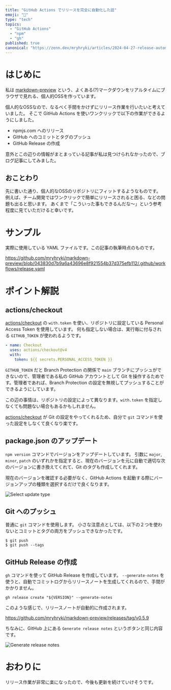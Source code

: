 ```yaml
---
title: "GitHub Actions でリリースを完全に自動化した話"
emoji: "🎉"
type: "tech"
topics:
  - "GitHub Actions"
  - "npm"
  - "gh"
published: true
canonical: "https://zenn.dev/mryhryki/articles/2024-04-27-release-automation"
---
```


# はじめに

私は [markdown-preview](https://github.com/mryhryki/markdown-preview) という、よくある(?)マークダウンをリアルタイムにブラウザで見れる、個人的OSSを作っています。

個人的なOSSなので、なるべく手間をかけずにリリース作業を行いたいと考えていました。
そこで GitHub Actions を使いワンクリックで以下の作業ができるようにしました。

- npmjs.com へのリリース
- GitHub へのコミットとタグのプッシュ
- GitHub Release の作成

意外とこの辺りの情報がまとまっている記事が私は見つけられなかったので、ブログ記事にしてみました。

## おことわり

先に書いた通り、個人的なOSSのリポジトリにフィットするようなものです。
例えば、チーム開発ではワンクリックで簡単にリリースされると困る、などの問題も出ると思います。
あくまで「こういった事もできるんだな〜」という参考程度に見ていただけると幸いです。

# サンプル

実際に使用している YAML ファイルです。この記事の執筆時点のものです。

https://github.com/mryhryki/markdown-preview/blob/043830d7b9a6a43696e8f921554b37d375efb112/.github/workflows/release.yaml

# ポイント解説

## actions/checkout

[actions/checkout](https://github.com/actions/checkout) の `with.token` を使い、リポジトリに設定している Personal Access Token を使用しています。
何も指定しない場合は、実行毎に付与される `GITHUB_TOKEN` が使われるようです。

```yaml
- name: Checkout
  uses: actions/checkout@v4
  with:
    token: ${{ secrets.PERSONAL_ACCESS_TOKEN }}
```

`GITHUB_TOKEN` だと Branch Protection の関係で `main` ブランチにプッシュができないので、管理者である私の GitHub アカウントとして Git を操作するためです。管理者であれば、Branch Protection の設定を無視してプッシュすることができるようにしています。

この辺の事情は、リポジトリの設定によって異なります。`with.token` を指定しなくても問題ない場合もあるかもしれません。

[actions/checkout](https://github.com/actions/checkout) が Git の設定をやってくれるため、自分で `git` コマンドを使った設定をしなくて良くなり楽です。

## package.json のアップデート

`npm version` コマンドでバージョンをアップデートしています。
引数に `major`, `minor`, `patch` のいずれかを指定すると、現在のバージョンを元に自動で適切な次のバージョンに書き換えてくれて、Git のタグも作成してくれます。

現在のバージョンを確認する必要がなく、GitHub Actions を起動する際にバージョンアップの種類を選択するだけで良くなります。

![Select update type](https://mryhryki.com/file/20240425223405-1bBiT5otb8c4XS-mhcbKUqj9P1X1Ey6SrwHHGOXRLwI.webp)

## Git へのプッシュ

普通に `git` コマンドを使用します。
小さな注意点としては、以下の２つを使わないとコミットとタグの両方をプッシュできなかったです。

```shell
$ git push
$ git push --tags
```

## GitHub Release の作成

`gh` コマンドを使って GitHub Release を作成しています。
`--generate-notes` を使うと、自動でコミットログからリリースノートを生成してくれるので、手間がかかりません。

```shell
gh release create "${VERSION}" --generate-notes
```

このような感じで、リリースノートが自動的に作成されます。

https://github.com/mryhryki/markdown-preview/releases/tag/v0.5.9

ちなみに、GitHub 上にある `Generate release notes` というボタンと同じ内容です。

![Generate release notes](https://mryhryki.com/file/20240425223739-_p30i8LM7_YOn1tz0Zp7bgCgMNKGMXUXO39XKwY61nU.webp)

# おわりに

リリース作業が非常に楽になったので、今後も更新を続けていけそうです。
